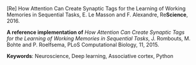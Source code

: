 [Re] How Attention Can Create Synaptic Tags for the Learning of Working Memories in Sequential Tasks, E. Le Masson and F. Alexandre, Re**Science**, 2016.

**A reference implementation of** *How Attention Can Create Synaptic Tags for the Learning of Working Memories in Sequential Tasks*,
J. Rombouts, M. Bohte and P. Roelfsema,
PLoS Computational Biology, 11, 2015.

**Keywords**: Neuroscience, Deep learning, Associative cortex, Python